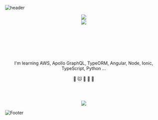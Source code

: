 ![header](https://capsule-render.vercel.app/api?type=waving&color=0:58a6ff,50:064273,100:00ccff&height=150&section=header&text=🌊🌊&fontColor=FFFFFF&fontSize=32&&animation=fadeIn&fontAlignY=30&desc=&descAlignY=51&descAlign=62)
<div align='center'>
<img src="https://upload.wikimedia.org/wikipedia/commons/thumb/3/3e/Irises-Vincent_van_Gogh.jpg/600px-Irises-Vincent_van_Gogh.jpg"/>
</div>
<div align='center'>
<img src="https://hits.seeyoufarm.com/api/count/incr/badge.svg?url=https%3A%2F%2Fgithub.com%2Fyeonjaee%2Fhit-counter&count_bg=%23BA2649&title_bg=%231A6B54&icon=linux.svg&icon_color=%23EAE033&title=hits&edge_flat=false"/>
</div>
<br></br>
<div align='center'>
<b></b>
<br></br>
<!-- <img align='center' width= '150' src="https://media.giphy.com/media/llPemth4n4BJKtF3jQ/giphy.gif"/><br></br> -->

<br></br>
I'm learning AWS, Apollo GraphQL, TypeORM, Angular, Node, Ionic, TypeScript, Python ...
<br></br>
🐶 🐱 🚴‍ 🏃‍ 📱
</div>
<br></br>
<p align='center'>
<img src="https://github-readme-stats-git-masterrstaa-rickstaa.vercel.app/api?username=yeonjaee&&show_icons=true&theme=swift"/>
</p>
<!-- <p align='center'>
<img src="https://github-readme-stats.vercel.app/api/top-langs/?username=yeonjaee&theme=swift&exclude_repo=clone-web-scrapper,clone-zoom&hide=Procfile&layout=compact&langs_count=8"/>
</p> -->

![Footer](https://capsule-render.vercel.app/api?type=waving&color=0:00ccff,50:064273,100:58a6ff&height=120&section=footer)
